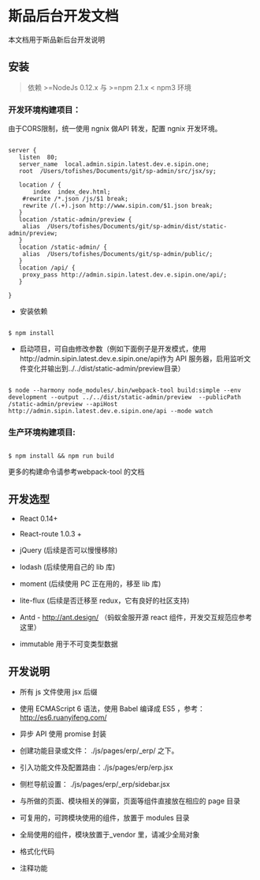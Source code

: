 # 斯品后台开发文档

本文档用于斯品新后台开发说明



## 安装

> 依赖 >=NodeJs 0.12.x 与 >=npm 2.1.x < npm3 环境



### 开发环境构建项目：

由于CORS限制，统一使用 ngnix 做API 转发，配置 ngnix 开发环境。

```

server {
   listen  80;
   server_name  local.admin.sipin.latest.dev.e.sipin.one;
   root  /Users/tofishes/Documents/git/sp-admin/src/jsx/sy;

   location / {
       index  index_dev.html;
    #rewrite /*.json /js/$1 break;
    rewrite /(.+).json http://www.sipin.com/$1.json break;
   }
   location /static-admin/preview {
    alias  /Users/tofishes/Documents/git/sp-admin/dist/static-admin/preview;
   }
   location /static-admin/ {
    alias  /Users/tofishes/Documents/git/sp-admin/public/;
   }
   location /api/ {
    proxy_pass http://admin.sipin.latest.dev.e.sipin.one/api/;
   }

}

```

- 安装依赖

```

$ npm install

```

- 启动项目，可自由修改参数（例如下面例子是开发模式，使用http://admin.sipin.latest.dev.e.sipin.one/api作为 API 服务器，启用监听文件变化并输出到../../dist/static-admin/preview目录）

```

$ node --harmony node_modules/.bin/webpack-tool build:simple --env development --output ../../dist/static-admin/preview  --publicPath /static-admin/preview --apiHost http://admin.sipin.latest.dev.e.sipin.one/api --mode watch

```

### 生产环境构建项目:

```

$ npm install && npm run build

```

更多的构建命令请参考webpack-tool 的文档



## 开发选型

- React 0.14+

- React-route 1.0.3 +

- jQuery  (后续是否可以慢慢移除)

- lodash  (后续使用自己的 lib 库)

- moment (后续使用 PC 正在用的，移至 lib 库)

- lite-flux (后续是否迁移至 redux，它有良好的社区支持)

- Antd - http://ant.design/ （蚂蚁金服开源 react 组件，开发交互规范应参考这里）

- immutable 用于不可变类型数据



## 开发说明

- 所有 js 文件使用 jsx 后缀

- 使用 ECMAScript 6 语法，使用 Babel 编译成 ES5 ，参考： http://es6.ruanyifeng.com/

- 异步 API 使用 promise 封装

- 创建功能目录或文件： ./js/pages/erp/_erp/ 之下。

- 引入功能文件及配置路由：./js/pages/erp/erp.jsx

- 侧栏导航设置： ./js/pages/erp/_erp/sidebar.jsx

- 与所做的页面、模块相关的弹窗，页面等组件直接放在相应的 page 目录

- 可复用的，可跨模块使用的组件，放置于 modules 目录

- 全局使用的组件，模块放置于_vendor 里，请减少全局对象

- 格式化代码

- 注释功能
